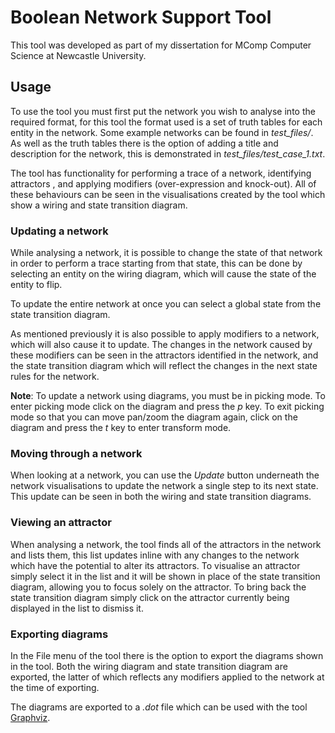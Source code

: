 # Boolean Network Support Tool
This tool was developed as part of my dissertation for MComp Computer Science at Newcastle University.  

## Usage

To use the tool you must first put the network you wish to analyse into the required format, for this tool the format used is a set of truth tables for each entity in the network. Some example networks can be found in *test_files/*. As well as the truth tables there is the option of adding a title and description for the network, this is demonstrated in *test_files/test_case_1.txt*. 

The tool has functionality for performing a trace of a network, identifying attractors , and applying modifiers (over-expression and knock-out). All of these behaviours can be seen in the visualisations created by the tool which show a wiring and state transition diagram.

### Updating a network

While analysing a network, it is possible to change the state of that network in order to perform a trace starting from that state, this can be done by selecting an entity on the wiring diagram, which will cause the state of the entity to flip. 

To update the entire network at once you can select a global state from the state transition diagram.

As mentioned previously it is also possible to apply modifiers to a network, which will also cause it to update. The changes in the network caused by these modifiers can be seen in the attractors identified in the network, and the state transition diagram which will reflect the changes in the next state rules for the network.

**Note**: To update a network using diagrams, you must be in picking mode. To enter picking mode click on the diagram and press the *p* key. To exit picking mode so that you can move pan/zoom the diagram again, click on the diagram and press the *t* key to enter transform mode.

### Moving through a network

When looking at a network, you can use the *Update* button underneath the network visualisations to update the network a single step to its next state. This update can be seen in both the wiring and state transition diagrams.

### Viewing an attractor

When analysing a network, the tool finds all of the attractors in the network and lists them, this list updates inline with any changes to the network which have the potential to alter its attractors. To visualise an attractor simply select it in the list and it will be shown in place of the state transition diagram, allowing you to focus solely on the attractor. To bring back the state transition diagram simply click on the attractor currently being displayed in the list to dismiss it.

### Exporting diagrams

In the File menu of the tool there is the option to export the diagrams shown in the tool. Both the wiring diagram and state transition diagram are exported, the latter of which reflects any modifiers applied to the network at the time of exporting.

The diagrams are exported to a *.dot* file which can be used with the tool [Graphviz](graphviz.org).







